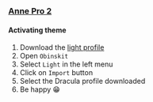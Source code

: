 ### [Anne Pro 2](https://www.hexcore.xyz/annepro2)

#### Activating theme

1. Download the [light
   profile](https://github.com/dracula/anne-pro-2/blob/master/dracula.json)
2. Open `Obinskit`
3. Select `Light` in the left menu
4. Click on `Import` button
5. Select the Dracula profile downloaded
6. Be happy 😁
